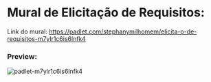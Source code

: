 # Mural de Elicitação de Requisitos:

Link do mural: https://padlet.com/stephanymilhomem/elicita-o-de-requisitos-m7ylr1c6is6lnfk4

### Preview:
![padlet-m7ylr1c6is6lnfk4](https://github.com/user-attachments/assets/ee878513-5081-4086-a1e7-9a5c2faeebbb)
